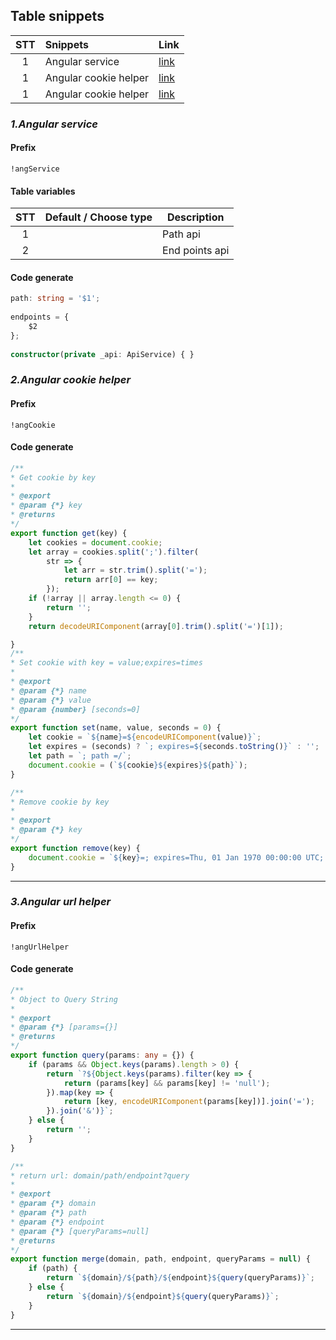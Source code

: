 ## Table snippets
|  STT  | Snippets              | Link                            |
| :---: | :-------------------- | :------------------------------ |
|   1   | Angular service       | [link](#1Angular-service)       |
|   1   | Angular cookie helper | [link](#2Angular-cookie-helper) |
|   1   | Angular cookie helper | [link](#3Angular-url-helper) |

### *1.Angular service*

#### Prefix
```
!angService
```

#### Table variables

|  STT  | Default / Choose type | Description    |
| :---: | --------------------- | -------------- |
|   1   |                       | Path api       |
|   2   |                       | End points api |

#### Code generate

``` Typescript
path: string = '$1';
            
endpoints = {
    $2
};
            
constructor(private _api: ApiService) { }
```
###

### *2.Angular cookie helper*

#### Prefix
```
!angCookie
```

#### Code generate

``` Typescript
/**
* Get cookie by key
*
* @export
* @param {*} key
* @returns
*/
export function get(key) {
    let cookies = document.cookie;
    let array = cookies.split(';').filter(
        str => {
            let arr = str.trim().split('=');
            return arr[0] == key;
        });
    if (!array || array.length <= 0) {
        return '';
    }
    return decodeURIComponent(array[0].trim().split('=')[1]);

}
/**
* Set cookie with key = value;expires=times
*
* @export
* @param {*} name
* @param {*} value
* @param {number} [seconds=0]
*/
export function set(name, value, seconds = 0) {
    let cookie = `${name}=${encodeURIComponent(value)}`;
    let expires = (seconds) ? `; expires=${seconds.toString()}` : '';
    let path = `; path =/`;
    document.cookie = (`${cookie}${expires}${path}`);
}

/**
* Remove cookie by key
*
* @export
* @param {*} key
*/
export function remove(key) {
    document.cookie = `${key}=; expires=Thu, 01 Jan 1970 00:00:00 UTC; path=/;`
}
```

---
###

### *3.Angular url helper*

#### Prefix
```
!angUrlHelper
```

#### Code generate

``` Typescript
/**
* Object to Query String
*
* @export
* @param {*} [params={}]
* @returns
*/
export function query(params: any = {}) {
    if (params && Object.keys(params).length > 0) {
        return `?${Object.keys(params).filter(key => {
            return (params[key] && params[key] != 'null');
        }).map(key => {
            return [key, encodeURIComponent(params[key])].join('=');
        }).join('&')}`;
    } else {
        return '';
    }
}

/**
* return url: domain/path/endpoint?query
*
* @export
* @param {*} domain
* @param {*} path
* @param {*} endpoint
* @param {*} [queryParams=null]
* @returns
*/
export function merge(domain, path, endpoint, queryParams = null) {
    if (path) {
        return `${domain}/${path}/${endpoint}${query(queryParams)}`;
    } else {
        return `${domain}/${endpoint}${query(queryParams)}`;
    }
}
```

---
###
